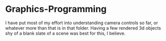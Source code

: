 ﻿# Graphics-Programming

I have put most of my effort into understanding camera controls so far, or whatever more than that is in that folder.
Having a few rendered 3d objects shy of a blank slate of a scene was best for this, I believe.
